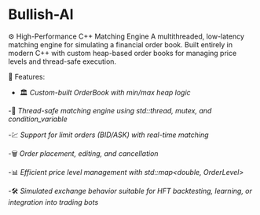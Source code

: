 # Bullish-AI
⚙️ High-Performance C++ Matching Engine
A multithreaded, low-latency matching engine for simulating a financial order book. Built entirely in modern C++ with custom heap-based order books for managing price levels and thread-safe execution.

🧠 Features:

- 🏛 *Custom-built OrderBook with min/max heap logic*

-🧵 *Thread-safe matching engine using std::thread, mutex, and condition_variable*

-💹 *Support for limit orders (BID/ASK) with real-time matching*

-🗑 *Order placement, editing, and cancellation*

-📊 *Efficient price level management with std::map<double, OrderLevel>*

-🛠 *Simulated exchange behavior suitable for HFT backtesting, learning, or integration into trading bots*
